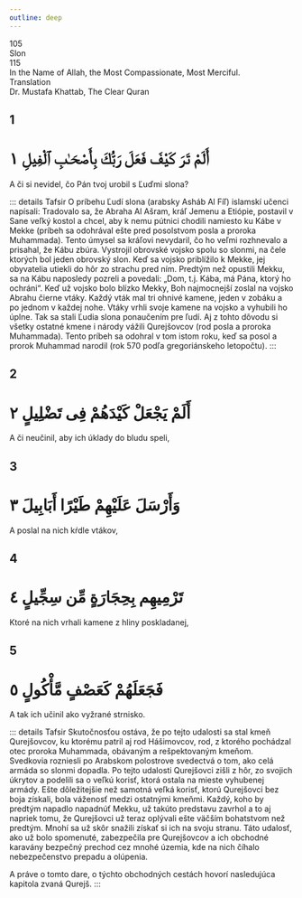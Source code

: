 ```yaml
---
outline: deep
---
```


<!--CHAPTER INTRO-->
<div class="chapter-title-wrapper">
<div class="chapter-title">105</div>
<div class="chapter-title-slovak">Slon</div>
<div class="chapter-opening">115</div>
<div class="chapter-opening-slovak">In the Name of Allah, the Most Compassionate, Most Merciful.</div>
</div>

<div class="intro2-wrapper">
<div class="chapter-info-wrapper">
<div class="chapter-info-translation">Translation</div>
<div class="chapter-info-name">Dr. Mustafa Khattab, The Clear Quran</div>
</div>

</div>

## 1

<!-- CHAPTER NUMBERS -->
<Badge type="info" text="105:1" class="badge" />
<div>
<div class="main-verse" >
<!-- ARABIC -->
<h1 class="verse-arabic">أَلَمْ تَرَ كَيْفَ فَعَلَ رَبُّكَ بِأَصْحَـٰبِ ٱلْفِيلِ ١</h1>
</div>
<!-- ENGLISH -->
<p>A či si nevidel, čo Pán tvoj urobil s Ľuďmi slona?</p>
</div>
<!-- TAFSIR -->

::: details Tafsir
O príbehu Ľudí slona (arabsky Asháb Al Fíľ) islamskí učenci napísali: Tradovalo sa, že Abraha Al Ašram, kráľ Jemenu a Etiópie, postavil v Sane veľký kostol a chcel, aby k nemu pútnici chodili namiesto ku Kábe v Mekke (príbeh sa odohrával ešte pred posolstvom posla a proroka Muhammada). Tento úmysel sa kráľovi nevydaril, čo ho veľmi rozhnevalo a prisahal, že Kábu zbúra. Vystrojil obrovské vojsko spolu so slonmi, na čele ktorých bol jeden obrovský slon. Keď sa vojsko priblížilo k Mekke, jej obyvatelia utiekli do hôr zo strachu pred ním. Predtým než opustili Mekku, sa na Kábu naposledy pozreli a povedali: „Dom, t.j. Kába, má Pána, ktorý ho ochráni“. Keď už vojsko bolo blízko Mekky, Boh najmocnejší zoslal na vojsko Abrahu čierne vtáky. Každý vták mal tri ohnivé kamene, jeden v zobáku a po jednom v každej nohe. Vtáky vrhli svoje kamene na vojsko a vyhubili ho úplne. Tak sa stali Ľudia slona ponaučením pre ľudí. Aj z tohto dôvodu si všetky ostatné kmene i národy vážili Qurejšovcov (rod posla a proroka Muhammada). Tento príbeh sa odohral v tom istom roku, keď sa posol a prorok Muhammad narodil (rok 570 podľa gregoriánskeho letopočtu).
:::

<div class="break"></div>

## 2

<!-- CHAPTER NUMBERS -->
<Badge type="info" text="105:2" class="badge" />
<div>
<div class="main-verse" >
<!-- ARABIC -->
<h1 class="verse-arabic">أَلَمْ يَجْعَلْ كَيْدَهُمْ فِى تَضْلِيلٍ ٢</h1>
</div>
<!-- ENGLISH -->
<p>A či neučinil, aby ich úklady do bludu speli,</p>
</div>
<div class="break"></div>

## 3

<!-- CHAPTER NUMBERS -->
<Badge type="info" text="105:3" class="badge" />
<div>
<div class="main-verse" >
<!-- ARABIC -->
<h1 class="verse-arabic">وَأَرْسَلَ عَلَيْهِمْ طَيْرًا أَبَابِيلَ ٣</h1>
</div>
<!-- ENGLISH -->
<p>A poslal na nich kŕdle vtákov,</p>
</div>
<div class="break"></div>

## 4

<!-- CHAPTER NUMBERS -->
<Badge type="info" text="105:4" class="badge" />
<div>
<div class="main-verse" >
<!-- ARABIC -->
<h1 class="verse-arabic">تَرْمِيهِم بِحِجَارَةٍ مِّن سِجِّيلٍ ٤</h1>
</div>
<!-- ENGLISH -->
<p>Ktoré na nich vrhali kamene z hliny poskladanej,</p>
</div>

<div class="break"></div>

## 5

<!-- CHAPTER NUMBERS -->
<Badge type="info" text="105:5" class="badge" />
<div>
<div class="main-verse" >
<!-- ARABIC -->
<h1 class="verse-arabic">فَجَعَلَهُمْ كَعَصْفٍ مَّأْكُولٍ ٥</h1>
</div>
<!-- ENGLISH -->
<p>A tak ich učinil ako vyžrané strnisko.</p>
</div>
<!-- TAFSIR -->

::: details Tafsir
Skutočnosťou ostáva, že po tejto udalosti sa stal kmeň Qurejšovcov, ku ktorému patril aj rod Hášimovcov, rod, z ktorého pochádzal otec proroka Muhammada, obávaným a rešpektovaným kmeňom. Svedkovia rozniesli po Arabskom polostrove svedectvá o tom, ako celá armáda so slonmi dopadla. Po tejto udalosti Qurejšovci zišli z hôr, zo svojich úkrytov a podelili sa o veľkú korisť, ktorá ostala na mieste vyhubenej armády. Ešte dôležitejšie než samotná veľká korisť, ktorú Qurejšovci bez boja získali, bola váženosť medzi ostatnými kmeňmi. Každý, koho by predtým napadlo napadnúť Mekku, už takúto predstavu zavrhol a to aj napriek tomu, že Qurejšovci už teraz oplývali ešte väčším bohatstvom než predtým. Mnohí sa už skôr snažili získať si ich na svoju stranu. Táto udalosť, ako už bolo spomenuté, zabezpečila pre Qurejšovcov a ich obchodné karavány bezpečný prechod cez mnohé územia, kde na nich číhalo nebezpečenstvo prepadu a olúpenia.

A práve o tomto dare, o týchto obchodných cestách hovorí nasledujúca kapitola zvaná Qurejš.
:::
